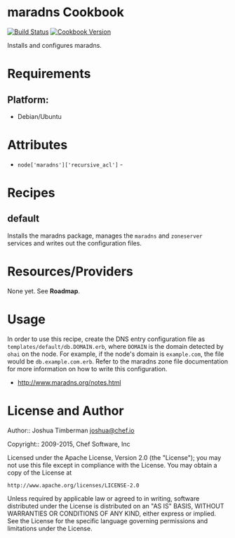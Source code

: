 maradns Cookbook
================
[![Build Status](https://travis-ci.org/chef-cookbooks/maradns.svg?branch=master)](http://travis-ci.org/chef-cookbooks/xml)
[![Cookbook Version](https://img.shields.io/cookbook/v/maradns.svg)](https://supermarket.chef.io/cookbooks/xml)

Installs and configures maradns.

Requirements
============

## Platform:

* Debian/Ubuntu

Attributes
==========

* `node['maradns']['recursive_acl']` -

Recipes
=======

default
-------

Installs the maradns package, manages the `maradns` and `zoneserver`
services and writes out the configuration files.

Resources/Providers
===================

None yet. See __Roadmap__.


Usage
=====

In order to use this recipe, create the DNS entry configuration file
as `templates/default/db.DOMAIN.erb`, where `DOMAIN` is the domain
detected by `ohai` on the node. For example, if the node's domain is
`example.com`, the file would be `db.example.com.erb`. Refer to the
maradns zone file documentation for more information on how to write
this configuration.

* http://www.maradns.org/notes.html

License and Author
==================

Author:: Joshua Timberman <joshua@chef.io>

Copyright:: 2009-2015, Chef Software, Inc

Licensed under the Apache License, Version 2.0 (the "License");
you may not use this file except in compliance with the License.
You may obtain a copy of the License at

    http://www.apache.org/licenses/LICENSE-2.0

Unless required by applicable law or agreed to in writing, software
distributed under the License is distributed on an "AS IS" BASIS,
WITHOUT WARRANTIES OR CONDITIONS OF ANY KIND, either express or implied.
See the License for the specific language governing permissions and
limitations under the License.
